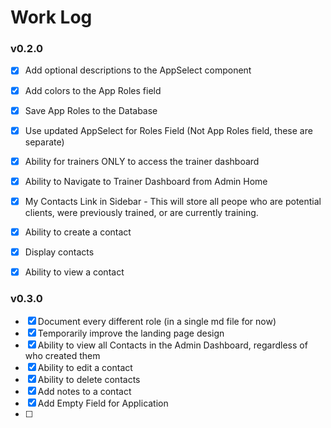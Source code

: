 # Work Log

### v0.2.0

- [x] Add optional descriptions to the AppSelect component
- [x] Add colors to the App Roles field
- [x] Save App Roles to the Database
- [x] Use updated AppSelect for Roles Field (Not App Roles field, these are separate)

- [x] Ability for trainers ONLY to access the trainer dashboard
- [x] Ability to Navigate to Trainer Dashboard from Admin Home
- [x] My Contacts Link in Sidebar - This will store all peope who are potential clients, were previously trained, or are currently training.
- [x] Ability to create a contact
- [x] Display contacts
- [x] Ability to view a contact

### v0.3.0

- [x] Document every different role (in a single md file for now)
- [x] Temporarily improve the landing page design
- [x] Ability to view all Contacts in the Admin Dashboard, regardless of who created them
- [x] Ability to edit a contact
- [x] Ability to delete contacts
- [x] Add notes to a contact
- [x] Add Empty Field for Application
- [ ]
